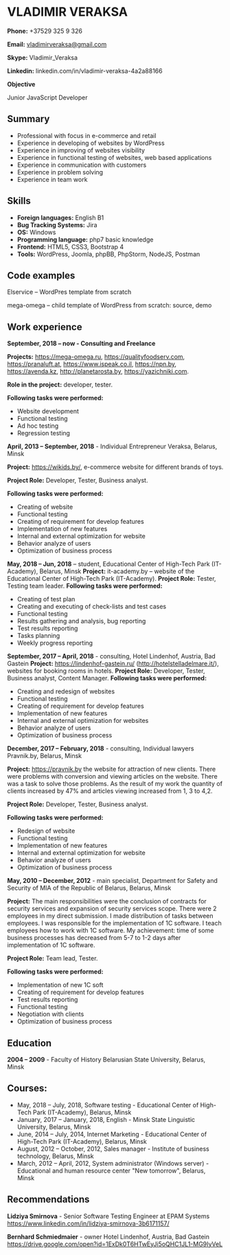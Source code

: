 # VLADIMIR VERAKSA

**Phone:**      +37529 325 9 326

**Email:**        vladimirveraksa@gmail.com

**Skype:**       Vladimir_Veraksa 

**Linkedin:**  linkedin.com/in/vladimir-veraksa-4a2a88166

**Objective**

Junior JavaScript Developer	

## Summary
*	Professional with focus in e-commerce and retail
*	Experience in developing of websites by WordPress
*	Experience in improving of websites visibility
*	Experience in functional testing of websites, web based applications
*	Experience in communication with customers
*	Experience in problem solving
*	Experience in team work

## Skills
- **Foreign languages:** English B1
- **Bug Tracking Systems:**  Jira
- **OS:** Windows
- **Programming language:** php7 basic knowledge
- **Frontend:** HTML5, CSS3, Bootstrap 4
- **Tools:** WordPress, Joomla, phpBB, PhpStorm, NodeJS, Postman

## Code examples

Elservice – WordPres template from scratch

mega-omega – child template of WordPress from scratch: source, demo

## Work experience
**September, 2018 – now - Сonsulting and Freelance**

**Projects:** https://mega-omega.ru, https://qualityfoodserv.com, https://pranaluft.at, https://www.ispeak.co.il, https://npn.by, https://avenda.kz, http://planetarosta.by, https://yazichniki.com.

**Role in the project:** developer, tester.

**Following tasks were performed:**
*	Website development
*	Functional testing
*	Ad hoc testing
*	Regression testing

**April, 2013 – September, 2018**  - Individual Entrepreneur Veraksa, Belarus, Minsk

**Project:** https://wikids.by/, e-commerce website for different brands of toys.

**Project Role:** Developer, Tester, Business analyst.

**Following tasks were performed:**
*	Creating of website
*	Functional testing
*	Creating of requirement for develop features
*	Implementation of new features
*	Internal and external optimization for website
*	Behavior analyze of users
*	Optimization of business process

**May, 2018 – Jun, 2018** – student, Educational Center of High-Tech Park (IT-Academy), Belarus, Minsk
**Project:** it-academy.by – website of the Educational Center of High-Tech Park (IT-Academy).
**Project Role:** Tester, Testing team leader.
**Following tasks were performed:** 
*	Creating of test plan
*	Creating and executing of check-lists and test cases
*	Functional testing
*	Results gathering and analysis, bug reporting
*	Test results reporting
*	Tasks planning
*	Weekly progress reporting

**September, 2017 – April, 2018** - consulting, Hotel Lindenhof, Austria, Bad Gastein
**Project:** https://lindenhof-gastein.ru/ (http://hotelstelladelmare.it/), websites for booking rooms in hotels.
**Project Role:** Developer, Tester, Business analyst, Content Manager.
**Following tasks were performed:**
*	Creating and redesign of websites
*	Functional testing
*	Creating of requirement for develop features
*	Implementation of new features
*	Internal and external optimization for websites
*	Behavior analyze of users
*	Optimization of business process

**December, 2017 – February, 2018** - consulting, Individual lawyers Pravnik.by, Belarus, Minsk

**Project:** https://pravnik.by the website for attraction of new clients. There were problems with conversion and viewing articles on the website. There was a task to solve those problems. As the result of my work the quantity of clients increased by 47% and articles viewing increased from 1, 3 to 4,2. 

**Project Role:** Developer, Tester, Business analyst.

**Following tasks were performed:**
*	Redesign of website
*	Functional testing
*	Implementation of new features
*	Internal and external optimization for website
*	Behavior analyze of users
*	Optimization of business process

**May, 2010 – December, 2012** - main specialist, Department for Safety and Security of MIA of the Republic of Belarus, Belarus, Minsk

**Project:** The main responsibilities were the conclusion of contracts for security services and expansion of security services scope. There were 2 employees in my direct submission. I made distribution of tasks between employees. I was responsible for the implementation of 1C software. I teach employees how to work with 1C software. My achievement: time of some business processes has decreased from 5-7  to 1-2 days after implementation of 1C software.

**Project Role:** Team lead, Tester.

**Following tasks were performed:**
*	Implementation of new 1C soft 
*	Creating of requirement for develop features
*	Test results reporting
*	Functional testing
*	Negotiation with clients
*	Optimization of business process

## Education
**2004 – 2009** - Faculty of History Belarusian State University, Belarus, Minsk
## Courses:
*	May, 2018 – July, 2018, Software testing - Educational Center of High-Tech Park (IT-Academy), Belarus, Minsk
*	January, 2017 – January, 2018, English -  Minsk State  Linguistic University, Belarus, Minsk
*	June, 2014 – July, 2014, Internet Marketing - Educational Center of High-Tech Park (IT-Academy), Belarus, Minsk
*	August, 2012 – October, 2012, Sales manager - Institute of business technology, Belarus, Minsk
*	March, 2012 – April, 2012, System administrator (Windows server) - Educational and human resource center "New tomorrow", Belarus, Minsk
## Recommendations
**Lidziya Smirnova** - Senior Software Testing Engineer at EPAM Systems
https://www.linkedin.com/in/lidziya-smirnova-3b6171157/

**Bernhard Schmiedmaier** - owner Hotel Lindenhof, Austria, Bad Gastein
https://drive.google.com/open?id=1ExDk0T6HTwEyJi5oQHC1JL1-MG9IyVeL
